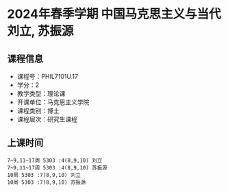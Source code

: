 # 2024年春季学期 中国马克思主义与当代 刘立, 苏振源






## 课程信息

- 课程号：PHIL7101U.17
- 学分：2
- 教学类型：理论课
- 开课单位：马克思主义学院
- 课程类别：博士
- 课程层次：研究生课程

## 上课时间

```
7~9,11~17周 5303 :4(8,9,10) 刘立
7~9,11~17周 5303 :4(8,9,10) 苏振源
10周 5303 :7(8,9,10) 刘立
10周 5303 :7(8,9,10) 苏振源
```

